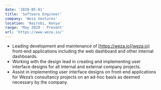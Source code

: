 ```yaml
---
date: '2020-05-01'
title: 'Software Engineer'
company: 'Weza Ventures'
location: 'Nairobi, Kenya'
range: 'May 2020 - Present'
url: 'https://www.weza.io/'
---
```


-   Leading development and maintenance of [https://weza.io](weza.io) front-end applications including the web dashboard and other internal dashboards.
-   Working with the design lead in creating and implementing user interface designs for all internal and external company projects.
-   Assist in implementing user interface designs on front-end applications for Weza’s consultancy projects on an ad-hoc basis as deemed necessary by the company.
